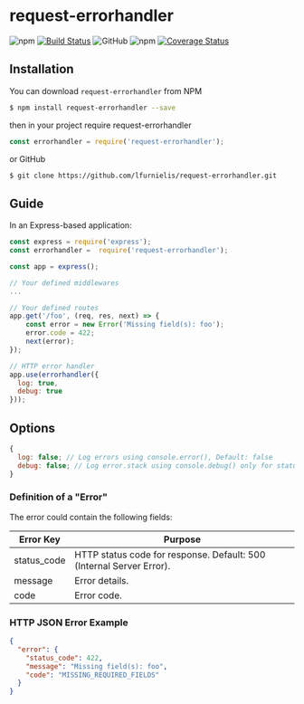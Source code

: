 # request-errorhandler

![npm](https://img.shields.io/npm/v/request-errorhandler)
[![Build Status](https://travis-ci.org/lfurnielis/request-errorhandler.svg?branch=master)](https://travis-ci.org/lfurnielis/request-errorhandler)
![GitHub](https://img.shields.io/github/license/lfurnielis/request-errorhandler.svg)
![npm](https://img.shields.io/npm/dm/request-errorhandler.svg)
[![Coverage Status](https://coveralls.io/repos/github/lfurnielis/request-errorhandler/badge.svg?branch=master)](https://coveralls.io/github/lfurnielis/request-errorhandler?branch=master)

## Installation

You can download `request-errorhandler` from NPM

```bash
$ npm install request-errorhandler --save
```

then in your project require request-errorhandler

```js
const errorhandler = require('request-errorhandler');
```

or GitHub

```bash
$ git clone https://github.com/lfurnielis/request-errorhandler.git
```

## Guide

In an Express-based application:

```js
const express = require('express');
const errorhandler =  require('request-errorhandler');

const app = express();

// Your defined middlewares
...

// Your defined routes
app.get('/foo', (req, res, next) => {
    const error = new Error('Missing field(s): foo');
    error.code = 422;
    next(error);
});

// HTTP error handler
app.use(errorhandler({
  log: true, 
  debug: true 
}));
```

## Options

```js
{
  log: false; // Log errors using console.error(), Default: false
  debug: false; // Log error.stack using console.debug() only for statusCode >= 500, Default: false
}
```

### Definition of a "Error"

The error could contain the following fields:

| Error Key | Purpose                                                              |
| --------- | -------------------------------------------------------------------- |
| status_code  | HTTP status code for response. Default: 500 (Internal Server Error). |
| message | Error details.                                                       |
| code    | Error code.                               |

### HTTP JSON Error Example

```json
{
  "error": {
    "status_code": 422,
    "message": "Missing field(s): foo",
    "code": "MISSING_REQUIRED_FIELDS"
  }
}
```
